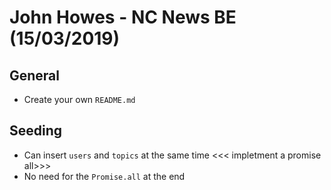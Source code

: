 # John Howes - NC News BE (15/03/2019)

## General

- Create your own `README.md`

## Seeding

- Can insert `users` and `topics` at the same time <<< impletment a promise all>>>
- No need for the `Promise.all` at the end
